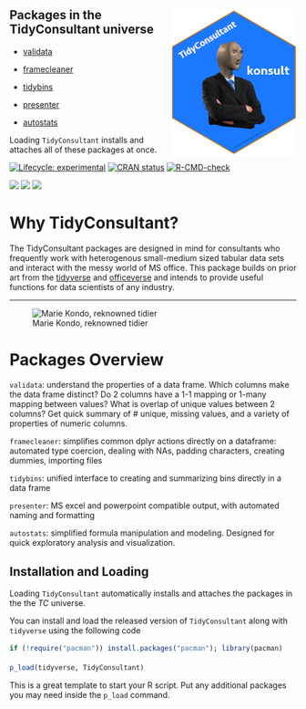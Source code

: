 
<!-- README.md is generated from README.Rmd. Please edit that file -->

# <img src="man/figures/TCmememan.png" align="right" alt="" width="220" />

## Packages in the TidyConsultant universe

- [validata](https://harrison4192.github.io/validata/)

- [framecleaner](https://harrison4192.github.io/framecleaner/)

- [tidybins](https://harrison4192.github.io/tidybins/)

- [presenter](https://harrison4192.github.io/presenter/)

- [autostats](https://harrison4192.github.io/autostats/)

Loading `TidyConsultant` installs and attaches all of these packages at
once.

<!-- badges: start -->

[![Lifecycle:
experimental](https://img.shields.io/badge/lifecycle-experimental-orange.svg)](https://lifecycle.r-lib.org/articles/stages.html)
[![CRAN
status](https://www.r-pkg.org/badges/version/TidyConsultant)](https://CRAN.R-project.org/package=TidyConsultant)
[![R-CMD-check](https://github.com/Harrison4192/TidyConsultant/workflows/R-CMD-check/badge.svg)](https://github.com/Harrison4192/TidyConsultant/actions)

[![](http://cranlogs.r-pkg.org/badges/grand-total/TidyConsultant?color=blue)](https://cran.r-project.org/package=TidyConsultant)
[![](https://img.shields.io/github/languages/code-size/Harrison4192/TidyConsultant.svg)](https://github.com/Harrison4192/TidyConsultant)
[![](https://img.shields.io/github/last-commit/Harrison4192/TidyConsultant.svg)](https://github.com/Harrison4192/TidyConsultant/commits/main)

<!-- badges: end -->

# Why TidyConsultant?

The TidyConsultant packages are designed in mind for consultants who
frequently work with heterogenous small-medium sized tabular data sets
and interact with the messy world of MS office. This package builds on
prior art from the [tidyverse](https://www.tidyverse.org/) and
[officeverse](https://ardata-fr.github.io/officeverse/) and intends to
provide useful functions for data scientists of any industry.

------------------------------------------------------------------------

<figure>
<img src="https://media.giphy.com/media/J2ZMQ2SENLxSSzr3uD/giphy.gif"
alt="Marie Kondo, reknowned tidier" />
<figcaption aria-hidden="true">Marie Kondo, reknowned
tidier</figcaption>
</figure>

# Packages Overview

`validata`: understand the properties of a data frame. Which columns
make the data frame distinct? Do 2 columns have a 1-1 mapping or 1-many
mapping between values? What is overlap of unique values between 2
columns? Get quick summary of \# unique, missing values, and a variety
of properties of numeric columns.

`framecleaner`: simplifies common dplyr actions directly on a dataframe:
automated type coercion, dealing with NAs, padding characters, creating
dummies, importing files

`tidybins`: unified interface to creating and summarizing bins directly
in a data frame

`presenter`: MS excel and powerpoint compatible output, with automated
naming and formatting

`autostats`: simplified formula manipulation and modeling. Designed for
quick exploratory analysis and visualization.

## Installation and Loading

Loading `TidyConsultant` automatically installs and attaches the
packages in the the *TC* universe.

You can install and load the released version of `TidyConsultant` along
with `tidyverse` using the following code

``` r
if (!require("pacman")) install.packages("pacman"); library(pacman)

p_load(tidyverse, TidyConsultant)
```

This is a great template to start your R script. Put any additional
packages you may need inside the `p_load` command.
